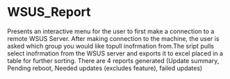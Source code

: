 # WSUS_Report
Presents an interactive menu for the user to first make a connection to a remote WSUS Server.  After making connection to the machine,       the user is asked which group you would like topull inofrmation from.The sript pulls select inofrmation from the WSUS server and exports it to excel     placed in a table for further sorting. There are 4 reports generated (Update summary, Pending reboot, Needed updates (excludes feature), failed updates)
